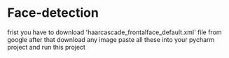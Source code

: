 # Face-detection
frist you have to download 'haarcascade_frontalface_default.xml'  file from google
after that download any image 
paste all these into your pycharm project 
and run this project
